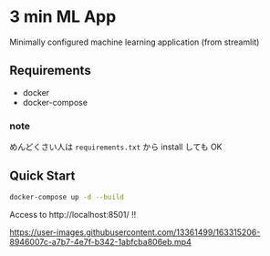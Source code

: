 # 3 min ML App

Minimally configured machine learning application (from streamlit)

## Requirements

* docker
* docker-compose

### note

めんどくさい人は `requirements.txt` から install しても OK 

## Quick Start

```bash
docker-compose up -d --build
```

Access to http://localhost:8501/ !!



https://user-images.githubusercontent.com/13361499/163315206-8946007c-a7b7-4e7f-b342-1abfcba806eb.mp4

